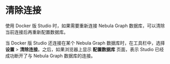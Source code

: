 # 清除连接

使用 Docker 版 Studio 时，如果需要重新连接 Nebula Graph 数据库，可以清除当前连接后再重新配置数据库。

当 Docker 版 Studio 还连接在某个 Nebula Graph 数据库时，在工具栏中，选择 **设置** > **清除连接**。之后，如果浏览器上显示 **配置数据库** 页面，表示 Studio 已经成功断开了与 Nebula Graph 数据库的连接。
